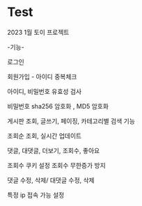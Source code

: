 # Test
2023 1월 토이 프로젝트

-기능- 

로그인

회원가입 - 아이디 중복체크

아이디, 비밀번호 유효성 검사

비밀번호 sha256 암호화 , MD5 암호화

게시판 조회, 글쓰기, 페이징, 카테고리별 검색 기능

조회순 조회, 실시간 업데이트

댓글, 대댓글, 더보기, 조회수, 좋아요

조회수 쿠키 설정 조회수 무한증가 방지

댓글 수정, 삭제/ 대댓글 수정, 삭제

특정 ip 접속 가능 설정



